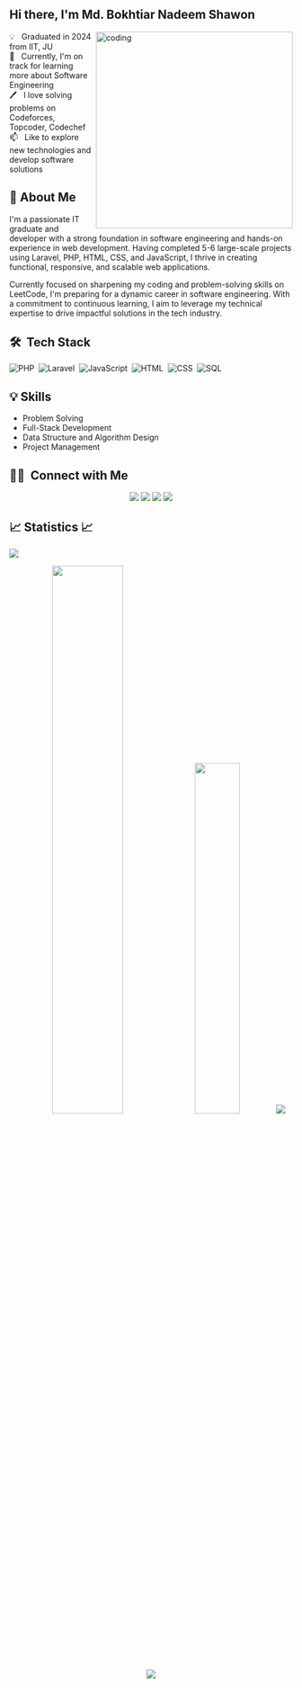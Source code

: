 ## Hi there, I'm Md. Bokhtiar Nadeem Shawon 
<img align="right" alt="coding" width="350" src="http://innov8tiv.com/wp-content/uploads/2015/02/life-of-programmer-1.gif">
<p>
💡 &nbsp; Graduated in 2024 from IIT, JU <br>
🌱 &nbsp; Currently, I'm on track for learning more about Software Engineering <br>
🖊️ &nbsp; I love solving problems on Codeforces, Topcoder, Codechef<br> 
📫 &nbsp; Like to explore new technologies and develop software solutions<br>

## 🚀 About Me
I'm a passionate IT graduate and developer with a strong foundation in software engineering and hands-on experience in web development. Having completed 5-6 large-scale projects using Laravel, PHP, HTML, CSS, and JavaScript, I thrive in creating functional, responsive, and scalable web applications.

Currently focused on sharpening my coding and problem-solving skills on LeetCode, I'm preparing for a dynamic career in software engineering. With a commitment to continuous learning, I aim to leverage my technical expertise to drive impactful solutions in the tech industry.

## 🛠 &nbsp;Tech Stack
![PHP](https://img.shields.io/badge/-Php-05122A?style=flat&logo=Php)&nbsp;
![Laravel](https://img.shields.io/badge/-Laravel-05122A?style=flat&logo=Laravel)&nbsp;
![JavaScript](https://img.shields.io/badge/-JavaScript-05122A?style=flat&logo=javascript)&nbsp;
![HTML](https://img.shields.io/badge/-HTML-05122A?style=flat&logo=HTML5)&nbsp;
![CSS](https://img.shields.io/badge/-CSS-05122A?style=flat&logo=CSS3&logoColor=1572B6)&nbsp;
![SQL](https://img.shields.io/badge/-SQL-05122A?style=flat&logo=MySQL)&nbsp;

## 💡 Skills
- Problem Solving
- Full-Stack Development
- Data Structure and Algorithm Design
- Project Management

## 🤝🏻 &nbsp;Connect with Me

<p align="center">
<a href="https://linkedin.com/in/shawonn250"><img src="https://img.shields.io/badge/-Md. Bokhtiar%20Nadeem%20Shawon-0077B5?style=flat&logo=Linkedin&logoColor=white"/></a>
<a href="mailto:shawon.iitju.48@gmail.com"><img src="https://img.shields.io/badge/-shawon.iitju.48@gmail.com-D14836?style=flat&logo=Gmail&logoColor=white"/></a>
<a href="https://instagram.com/shawon__n"><img src="https://img.shields.io/badge/-@shawon__n-E4405F?style=flat&logo=Instagram&logoColor=white"/></a>
<a href="https://facebook.com/shawonn250"><img src="https://img.shields.io/badge/-@shawonn250-1877F2?style=flat&logo=Facebook&logoColor=white"/></a>
</p>

## 📈 Statistics 📈
![](https://komarev.com/ghpvc/?username=shawon-iitju-48&color=447ff7&label=Visitor+count)

<p align="center">
    <img width="50%" src="https://github-readme-stats.vercel.app/api?username=shawon-iitju-48&show_icons=true&theme=algolia&hide_border=true" />
    <img width="40%" src="https://github-readme-stats-eight-theta.vercel.app/api/top-langs/?username=shawon-iitju-48&layout=compact&langs_count=8&theme=algolia&hide_border=true" />
    <img src="https://activity-graph.herokuapp.com/graph?username=shawon-iitju-48&theme=react-dark" />
</p>

<p  align="center">
<img src="https://user-images.githubusercontent.com/73097560/115834477-dbab4500-a447-11eb-908a-139a6edaec5c.gif">             
<br>
